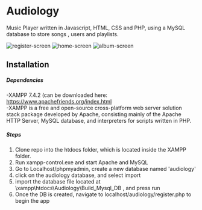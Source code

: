 # Audiology
Music Player written in Javascript, HTML, CSS and PHP, using a MySQL database to store songs , users and playlists.

![register-screen](https://i.imgur.com/UruYbo4.png)
![home-screen](https://i.imgur.com/bwB7XWU.png)
![album-screen](https://i.imgur.com/3lrAnPu.png)

## Installation

##### Dependencies
-XAMPP 7.4.2 (can be downloaded here: https://www.apachefriends.org/index.html  
-XAMPP is a free and open-source cross-platform web server solution stack package developed by Apache, consisting mainly of the Apache HTTP Server, MySQL database, and interpreters for scripts written in PHP.

##### Steps

1) Clone repo into the htdocs folder, which is located inside the XAMPP folder.
2) Run xampp-control.exe and start Apache and MySQL
3) Go to Localhost/phpmyadmin, create a new database named 'audiology'
4) click on the audiology database, and select import
5) import the database file located at \xampp\htdocs\Audiology\Build_Mysql_DB , and press run
6) Once the DB is created, navigate to localhost/audiology/register.php to begin the app
